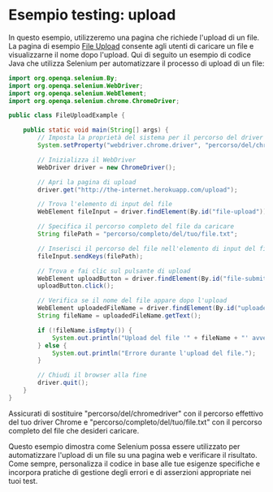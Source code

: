 # Esempio testing: upload

In questo esempio, utilizzeremo una pagina che richiede l'upload di un file. La pagina di esempio [File Upload](http://the-internet.herokuapp.com/upload) consente agli utenti di caricare un file e visualizzarne il nome dopo l'upload. Qui di seguito un esempio di codice Java che utilizza Selenium per automatizzare il processo di upload di un file:

```java
import org.openqa.selenium.By;
import org.openqa.selenium.WebDriver;
import org.openqa.selenium.WebElement;
import org.openqa.selenium.chrome.ChromeDriver;

public class FileUploadExample {

    public static void main(String[] args) {
        // Imposta la proprietà del sistema per il percorso del driver
        System.setProperty("webdriver.chrome.driver", "percorso/del/chromedriver");

        // Inizializza il WebDriver
        WebDriver driver = new ChromeDriver();

        // Apri la pagina di upload
        driver.get("http://the-internet.herokuapp.com/upload");

        // Trova l'elemento di input del file
        WebElement fileInput = driver.findElement(By.id("file-upload"));

        // Specifica il percorso completo del file da caricare
        String filePath = "percorso/completo/del/tuo/file.txt";

        // Inserisci il percorso del file nell'elemento di input del file
        fileInput.sendKeys(filePath);

        // Trova e fai clic sul pulsante di upload
        WebElement uploadButton = driver.findElement(By.id("file-submit"));
        uploadButton.click();

        // Verifica se il nome del file appare dopo l'upload
        WebElement uploadedFileName = driver.findElement(By.id("uploaded-files"));
        String fileName = uploadedFileName.getText();

        if (!fileName.isEmpty()) {
            System.out.println("Upload del file '" + fileName + "' avvenuto con successo!");
        } else {
            System.out.println("Errore durante l'upload del file.");
        }

        // Chiudi il browser alla fine
        driver.quit();
    }
}
```

Assicurati di sostituire "percorso/del/chromedriver" con il percorso effettivo del tuo driver Chrome e "percorso/completo/del/tuo/file.txt" con il percorso completo del file che desideri caricare.

Questo esempio dimostra come Selenium possa essere utilizzato per automatizzare l'upload di un file su una pagina web e verificare il risultato. Come sempre, personalizza il codice in base alle tue esigenze specifiche e incorpora pratiche di gestione degli errori e di asserzioni appropriate nei tuoi test.
